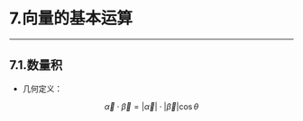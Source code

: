 # **7.向量的基本运算**

---

## **7.1.数量积**

- 几何定义：

$$
\vec {\alpha} \cdot \vec {\beta}=\left | \vec {\alpha} \right | \cdot \left | \vec {\beta} \right | \cos {\theta}
$$

